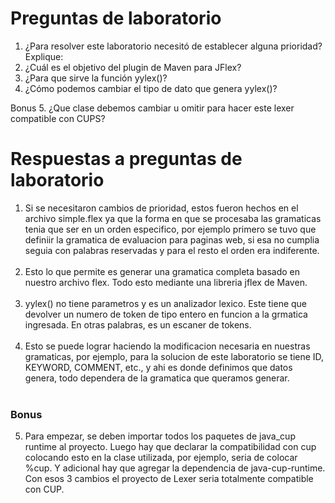 # Preguntas de laboratorio

1. ¿Para resolver este laboratorio necesitó de establecer alguna prioridad? Explique:
2. ¿Cuál es el objetivo del plugin de Maven para JFlex?
3. ¿Para que sirve la función yylex()?
4. ¿Cómo podemos cambiar el tipo de dato que genera yylex()?

Bonus
5. ¿Que clase debemos cambiar u omitir para hacer este lexer compatible con CUPS?


# Respuestas a preguntas de laboratorio

1. Si se necesitaron cambios de prioridad, estos fueron hechos en el archivo simple.flex ya que la forma en que se procesaba las gramaticas tenia que ser en un orden especifico, por ejemplo primero se tuvo que definiir la gramatica de evaluacion para paginas web, si esa no cumplia seguia con palabras reservadas y para el resto el orden era indiferente.
<br></br>
2. Esto lo que permite es generar una gramatica completa basado en nuestro archivo flex. Todo esto mediante una libreria jflex de Maven.
<br></br>
3. yylex() no tiene parametros y es un analizador lexico. Este tiene que devolver un numero de token de tipo entero en funcion a la grmatica ingresada. En otras palabras, es un escaner de tokens.
<br></br>
4. Esto se puede lograr haciendo la modificacion necesaria en nuestras gramaticas, por ejemplo, para la solucion de este laboratorio se tiene ID, KEYWORD, COMMENT, etc., y ahi es donde definimos que datos genera, todo dependera de la gramatica que queramos generar.
<br></br>
### Bonus
5. Para empezar, se deben importar todos los paquetes de java_cup runtime al proyecto.  Luego hay que declarar la compatibilidad con cup colocando esto en la clase utilizada, por ejemplo, seria de colocar %cup. Y adicional hay que agregar la dependencia de java-cup-runtime. Con esos 3 cambios el proyecto de Lexer seria totalmente compatible con CUP.